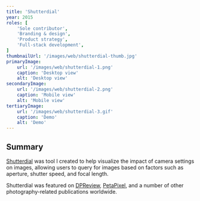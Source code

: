 ```yaml
---
title: 'Shutterdial'
year: 2015
roles: [
    'Sole contributor',
    'Branding & design',
    'Product strategy',
    'Full-stack development',
]
thumbnailUrl: '/images/web/shutterdial-thumb.jpg'
primaryImage:
    url: '/images/web/shutterdial-1.png'
    caption: 'Desktop view'
    alt: 'Desktop view'
secondaryImage:
    url: '/images/web/shutterdial-2.png'
    caption: 'Mobile view'
    alt: 'Mobile view'
tertiaryImage:
    url: '/images/web/shutterdial-3.gif'
    caption: 'Demo'
    alt: 'Demo'
---
```

## Summary
[Shutterdial](https://www.shutterdial.com/) was tool I created to help visualize the impact of camera settings on images, allowing users to query for images based on factors such as aperture, shutter speed, and focal length.

Shutterdial was featured on [DPReview](https://www.dpreview.com/articles/8715183418/shutterdial-offers-flickr-searches-based-on-exif-data), [PetaPixel](https://petapixel.com/2015/05/13/shutterdial-lets-you-search-through-flickr-photos-by-camera-settings/), and a number of other photography-related publications worldwide.